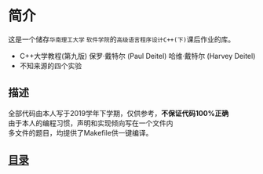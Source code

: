 # 简介
这是一个储存`华南理工大学` `软件学院`的`高级语言程序设计C++(下)`课后作业的库。  
+ C++大学教程(第九版) 保罗·戴特尔 (Paul Deitel) 哈维·戴特尔 (Harvey Deitel)
+ 不知来源的四个实验
## 描述
全部代码由本人写于2019学年下学期，仅供参考，**不保证代码100%正确**  
由于本人的编程习惯，声明和实现倾向写在一个文件内   
多文件的题目，均提供了Makefile供一键编译。
## [目录](catalog.md)